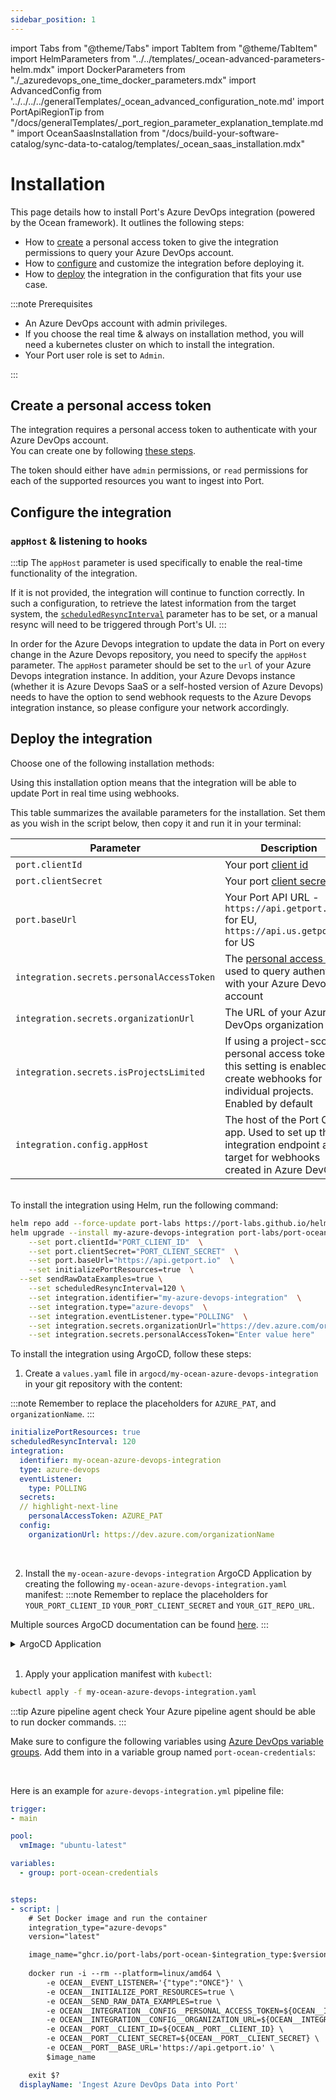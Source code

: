 ```yaml
---
sidebar_position: 1
---
```


import Tabs from "@theme/Tabs"
import TabItem from "@theme/TabItem"
import HelmParameters from "../../templates/\_ocean-advanced-parameters-helm.mdx"
import DockerParameters from "./\_azuredevops_one_time_docker_parameters.mdx"
import AdvancedConfig from '../../../../generalTemplates/_ocean_advanced_configuration_note.md'
import PortApiRegionTip from "/docs/generalTemplates/_port_region_parameter_explanation_template.md"
import OceanSaasInstallation from "/docs/build-your-software-catalog/sync-data-to-catalog/templates/_ocean_saas_installation.mdx"

# Installation

This page details how to install Port's Azure DevOps integration (powered by the Ocean framework). It outlines the following steps:

- How to [create](#create-a-personal-access-token) a personal access token to give the integration permissions to query your Azure DevOps account.
- How to [configure](#configure-the-integration) and customize the integration before deploying it.
- How to [deploy](#deploy-the-integration) the integration in the configuration that fits your use case.

:::note Prerequisites

- An Azure DevOps account with admin privileges.
- If you choose the real time & always on installation method, you will need a kubernetes cluster on which to install the integration.
- Your Port user role is set to `Admin`.

:::

## Create a personal access token

The integration requires a personal access token to authenticate with your Azure DevOps account.  
You can create one by following [these steps](https://learn.microsoft.com/en-us/azure/devops/organizations/accounts/use-personal-access-tokens-to-authenticate?view=azure-devops&tabs=Windows#create-a-pat).  

The token should either have `admin` permissions, or `read` permissions for each of the supported resources you want to ingest into Port.

## Configure the integration

### `appHost` & listening to hooks

:::tip
The `appHost` parameter is used specifically to enable the real-time functionality of the integration.

If it is not provided, the integration will continue to function correctly. In such a configuration, to retrieve the latest information from the target system, the [`scheduledResyncInterval`](https://ocean.getport.io/develop-an-integration/integration-configuration/#scheduledresyncinterval---run-scheduled-resync) parameter has to be set, or a manual resync will need to be triggered through Port's UI.
:::

In order for the Azure Devops integration to update the data in Port on every change in the Azure Devops repository, you need to specify the `appHost` parameter.
The `appHost` parameter should be set to the `url` of your Azure Devops integration instance. In addition, your Azure Devops instance (whether it is Azure Devops SaaS or a self-hosted version of Azure Devops) needs to have the option to send webhook requests to the Azure Devops integration instance, so please configure your network accordingly.

## Deploy the integration

Choose one of the following installation methods:

<Tabs groupId="installation-methods" queryString="installation-methods">

<TabItem value="real-time-always-on" label="Real Time & Always On" default>

Using this installation option means that the integration will be able to update Port in real time using webhooks.

This table summarizes the available parameters for the installation.
Set them as you wish in the script below, then copy it and run it in your terminal:

| Parameter                          | Description                                                                                                                         | Example                          | Required |
| ---------------------------------- | ----------------------------------------------------------------------------------------------------------------------------------- | -------------------------------- | -------- |
| `port.clientId`                    | Your port [client id](https://docs.getport.io/build-your-software-catalog/custom-integration/api/#find-your-port-credentials)     |                                  | ✅       |
| `port.clientSecret`                | Your port [client secret](https://docs.getport.io/build-your-software-catalog/custom-integration/api/#find-your-port-credentials) |                                  | ✅       |
| `port.baseUrl`                | Your Port API URL - `https://api.getport.io` for EU, `https://api.us.getport.io` for US |                                  | ✅       |
| `integration.secrets.personalAccessToken` | The [personal access token](#tokenmapping) used to query authenticate with your Azure Devops account                                                               |                                  | ✅       |
| `integration.secrets.organizationUrl` | The URL of your Azure DevOps organization                                                                                           | https://dev.azure.com/organizationName     | ✅       |
| `integration.secrets.isProjectsLimited` | If using a project-scoped personal access token, this setting is enabled to create webhooks for individual projects. Enabled by default                                                                                           |       | ❌       |
| `integration.config.appHost`       | The host of the Port Ocean app. Used to set up the integration endpoint as the target for webhooks created in Azure DevOps                | https://my-ocean-integration.com | ❌       |

<HelmParameters/>

<br/>
<Tabs groupId="deploy" queryString="deploy">

<TabItem value="helm" label="Helm" default>
To install the integration using Helm, run the following command:

```bash showLineNumbers
helm repo add --force-update port-labs https://port-labs.github.io/helm-charts
helm upgrade --install my-azure-devops-integration port-labs/port-ocean \
	--set port.clientId="PORT_CLIENT_ID"  \
	--set port.clientSecret="PORT_CLIENT_SECRET"  \
	--set port.baseUrl="https://api.getport.io"  \
	--set initializePortResources=true  \
  --set sendRawDataExamples=true \
	--set scheduledResyncInterval=120 \
	--set integration.identifier="my-azure-devops-integration"  \
	--set integration.type="azure-devops"  \
	--set integration.eventListener.type="POLLING"  \
	--set integration.secrets.organizationUrl="https://dev.azure.com/organizationName"  \
	--set integration.secrets.personalAccessToken="Enter value here"
```

<PortApiRegionTip/>

</TabItem>
<TabItem value="argocd" label="ArgoCD" default>
To install the integration using ArgoCD, follow these steps:

1. Create a `values.yaml` file in `argocd/my-ocean-azure-devops-integration` in your git repository with the content:

:::note
Remember to replace the placeholders for `AZURE_PAT`, and `organizationName`.
:::
```yaml showLineNumbers
initializePortResources: true
scheduledResyncInterval: 120
integration:
  identifier: my-ocean-azure-devops-integration
  type: azure-devops
  eventListener:
    type: POLLING
  secrets:
  // highlight-next-line
    personalAccessToken: AZURE_PAT
  config:
    organizationUrl: https://dev.azure.com/organizationName
```
<br/>

2. Install the `my-ocean-azure-devops-integration` ArgoCD Application by creating the following `my-ocean-azure-devops-integration.yaml` manifest:
:::note
Remember to replace the placeholders for `YOUR_PORT_CLIENT_ID` `YOUR_PORT_CLIENT_SECRET` and `YOUR_GIT_REPO_URL`.

Multiple sources ArgoCD documentation can be found [here](https://argo-cd.readthedocs.io/en/stable/user-guide/multiple_sources/#helm-value-files-from-external-git-repository).
:::

<details>
  <summary>ArgoCD Application</summary>

```yaml showLineNumbers
apiVersion: argoproj.io/v1alpha1
kind: Application
metadata:
  name: my-ocean-azure-devops-integration
  namespace: argocd
spec:
  destination:
    namespace: my-ocean-azure-devops-integration
    server: https://kubernetes.default.svc
  project: default
  sources:
  - repoURL: 'https://port-labs.github.io/helm-charts/'
    chart: port-ocean
    targetRevision: 0.1.14
    helm:
      valueFiles:
      - $values/argocd/my-ocean-azure-devops-integration/values.yaml
      // highlight-start
      parameters:
        - name: port.clientId
          value: YOUR_PORT_CLIENT_ID
        - name: port.clientSecret
          value: YOUR_PORT_CLIENT_SECRET
        - name: port.baseUrl
          value: https://api.getport.io
  - repoURL: YOUR_GIT_REPO_URL
  // highlight-end
    targetRevision: main
    ref: values
  syncPolicy:
    automated:
      prune: true
      selfHeal: true
    syncOptions:
    - CreateNamespace=true
```

<PortApiRegionTip/>

</details>
<br/>

1. Apply your application manifest with `kubectl`:
```bash
kubectl apply -f my-ocean-azure-devops-integration.yaml
```
</TabItem>
</Tabs>

<AdvancedConfig/>

</TabItem>

<TabItem value="hosted-by-port" label="Hosted by Port">

<OceanSaasInstallation/>

</TabItem>

<TabItem value="one-time" label="Scheduled">

<Tabs groupId="cicd-method" queryString="cicd-method">

  <TabItem value="azure-pipeline" label="Azure Pipeline">

:::tip Azure pipeline agent check
Your Azure pipeline agent should be able to run docker commands.
:::

Make sure to configure the following variables using [Azure DevOps variable groups](https://learn.microsoft.com/en-us/azure/devops/pipelines/library/variable-groups?view=azure-devops&tabs=yaml). Add them into in a variable group named `port-ocean-credentials`:

  <DockerParameters />

  <br/>

Here is an example for `azure-devops-integration.yml` pipeline file:

```yaml showLineNumbers
trigger:
- main

pool:
  vmImage: "ubuntu-latest"

variables:
  - group: port-ocean-credentials


steps:
- script: |
    # Set Docker image and run the container
    integration_type="azure-devops"
    version="latest"

    image_name="ghcr.io/port-labs/port-ocean-$integration_type:$version"
    
    docker run -i --rm --platform=linux/amd64 \
        -e OCEAN__EVENT_LISTENER='{"type":"ONCE"}' \
        -e OCEAN__INITIALIZE_PORT_RESOURCES=true \
        -e OCEAN__SEND_RAW_DATA_EXAMPLES=true \
        -e OCEAN__INTEGRATION__CONFIG__PERSONAL_ACCESS_TOKEN=${OCEAN__INTEGRATION__CONFIG__PERSONAL_ACCESS_TOKEN} \
        -e OCEAN__INTEGRATION__CONFIG__ORGANIZATION_URL=${OCEAN__INTEGRATION__CONFIG__ORGANIZATION_URL} \
        -e OCEAN__PORT__CLIENT_ID=${OCEAN__PORT__CLIENT_ID} \
        -e OCEAN__PORT__CLIENT_SECRET=${OCEAN__PORT__CLIENT_SECRET} \
        -e OCEAN__PORT__BASE_URL='https://api.getport.io' \
        $image_name

    exit $?
  displayName: 'Ingest Azure DevOps Data into Port'

```

<PortApiRegionTip/>

  </TabItem>

  </Tabs>

<AdvancedConfig/>

</TabItem>

</Tabs>
